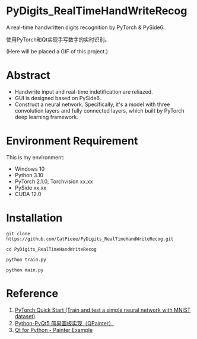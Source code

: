 # PyDigits_RealTimeHandWriteRecog
A real-time handwritten digits recognition by PyTorch &amp; PySide6.

使用PyTorch和Qt实现手写数字的实时识别。

(Here will be placed a GIF of this project.)

# Abstract
* Handwrite input and real-time indetification are reliazed.
* GUI is designed based on PySide6.
* Construct a neural network. Specifically, it's a model with three convolution layers and fully connected layers, which built by PyTorch deep learning framework.

# Environment Requirement
This is my environment:
* Windows 10
* Python 3.10
* PyTorch 2.1.0, Torchvision xx.xx
* PySide xx.xx
* CUDA 12.0

# Installation
`git clone https://github.com/CatPieee/PyDigits_RealTimeHandWriteRecog.git`

`cd PyDigits_RealTimeHandWriteRecog`

`python train.py`

`python main.py`

# Reference
1. [PyTorch Quick Start (Train and test a simple neural network with MNIST dataset)](https://pytorch.org/tutorials/beginner/basics/quickstart_tutorial.html)
2. [Python-PyQt5 简易画板实现（QPainter）](https://blog.csdn.net/CaraJ/article/details/108118564)
3. [Qt for Python - Painter Example](https://doc.qt.io/qtforpython-6/examples/example_widgets_painting_painter.html)
